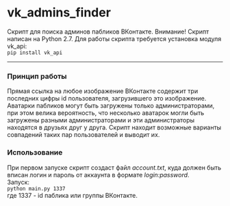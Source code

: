 # vk_admins_finder
Скрипт для поиска админов пабликов ВКонтакте. Внимание! Скрипт написан на Python 2.7. Для работы скрипта требуется установка модуля vk_api:  
`pip install vk_api`
<hr>

### Принцип работы
Прямая ссылка на любое изображение ВКонтакте содержит три последних цифры id пользователя, загрузившего это изображение. Аватарки пабликов могут быть загружены только администраторами, при этом велика вероятность, что несколько аватарок могли быть загружены разными администраторами и эти администраторы находятся в друзьях друг у друга. Скрипт находит возможные варианты совпадений таких пар пользователей и выводит их. 

### Использование
При первом запуске скрипт создаст файл _account.txt_, куда должен быть вписан логин и пароль от аккаунта в формате _login:password_.  
Запуск:  
`python main.py 1337`  
где 1337 - id паблика или группы ВКонтакте.
